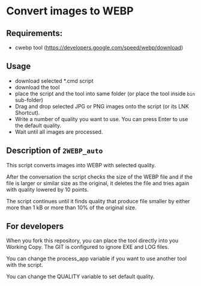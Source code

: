 # Convert images to WEBP

## Requirements:
* cwebp tool (https://developers.google.com/speed/webp/download)

## Usage
* download selected *.cmd script
* download the tool
* place the script and the tool into same folder (or place the tool inside `bin` sub-folder)
* Drag and drop selected JPG or PNG images onto the script (or its LNK Shortcut).
* Write a number of quality you want to use. You can press Enter to use the default quality.
* Wait until all images are processed.

## Description of `2WEBP_auto`

This script converts images into WEBP with selected quality.

After the conversation the script checks the size of the WEBP file and if the file
is larger or similar size as the original, it deletes the file and tries again
with quality lowered by 10 points.

The script continues until it finds quality that produce file smaller by either
more than 1 kB or more than 10% of the original size.

## For developers
When you fork this repository, you can place the tool directly into you Working Copy. The GIT is configured to ignore EXE and LOG files.

You can change the process_app variable if you want to use another tool with the script.

You can change the QUALITY variable to set default quality. 
